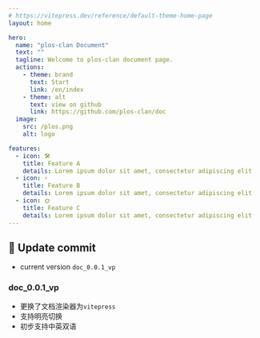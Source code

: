 ```yaml
---
# https://vitepress.dev/reference/default-theme-home-page
layout: home

hero:
  name: "plos-clan Document"
  text: ""
  tagline: Welcome to plos-clan document page.
  actions:
    - theme: brand
      text: Start
      link: /en/index
    - theme: alt
      text: view on github
      link: https://github.com/plos-clan/doc
  image:
    src: /plos.png
    alt: logo

features:
  - icon: 🛠️
    title: Feature A
    details: Lorem ipsum dolor sit amet, consectetur adipiscing elit
  - icon: ⚡️
    title: Feature B
    details: Lorem ipsum dolor sit amet, consectetur adipiscing elit
  - icon: 🌞
    title: Feature C
    details: Lorem ipsum dolor sit amet, consectetur adipiscing elit
---
```


## :dizzy: Update commit

* current version `doc_0.0.1_vp`

### doc_0.0.1_vp
  * 更换了文档渲染器为`vitepress`
  * 支持明亮切换
  * 初步支持中英双语